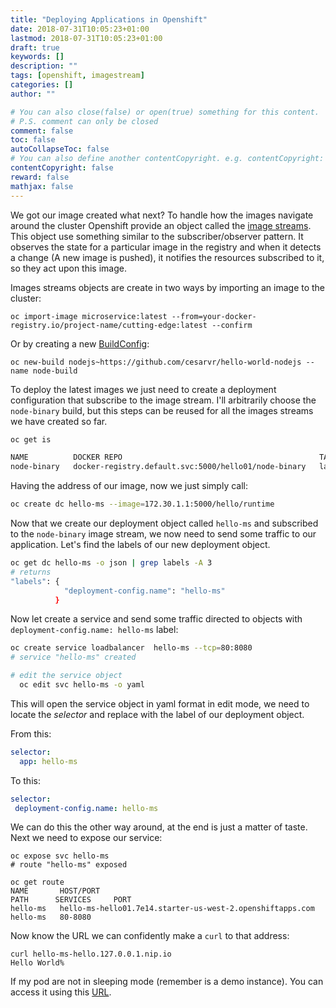 ```yaml
---
title: "Deploying Applications in Openshift"
date: 2018-07-31T10:05:23+01:00
lastmod: 2018-07-31T10:05:23+01:00
draft: true
keywords: []
description: ""
tags: [openshift, imagestream]
categories: []
author: ""

# You can also close(false) or open(true) something for this content.
# P.S. comment can only be closed
comment: false
toc: false
autoCollapseToc: false
# You can also define another contentCopyright. e.g. contentCopyright: "This is another copyright."
contentCopyright: false
reward: false
mathjax: false
---
```


<!--more-->


We got our image created what next? To handle how the images navigate around the cluster Openshift provide an object called the [image streams](https://docs.openshift.com/enterprise/3.0/architecture/core_concepts/builds_and_image_streams.html#image-streams). This object use something similar to the subscriber/observer pattern. It observes the state for a particular image in the registry and when it detects a change (A new image is pushed), it notifies the resources subscribed to it, so they act upon this image. 


Images streams objects are create in two ways by importing an image to the cluster:  

```
oc import-image microservice:latest --from=your-docker-registry.io/project-name/cutting-edge:latest --confirm
```   


Or by creating a new [BuildConfig](http://cesarvr.github.io/post/deploy-ocp/): 

```
oc new-build nodejs~https://github.com/cesarvr/hello-world-nodejs --name node-build
```


To deploy the latest images we just need to create a deployment configuration that subscribe to the image stream. I'll arbitrarily choose the ```node-binary``` build, but this steps can be reused for all the images streams we have created so far.

```sh
oc get is

NAME          DOCKER REPO                                            TAGS      UPDATED
node-binary   docker-registry.default.svc:5000/hello01/node-binary   latest    27 minutes ago
```

Having the address of our image, now we just simply call:

```sh
oc create dc hello-ms --image=172.30.1.1:5000/hello/runtime
```

Now that we create our deployment object called ```hello-ms``` and subscribed to the ```node-binary``` image stream, we now need to send some traffic to our application. Let's find the labels of our new deployment object.

```sh
oc get dc hello-ms -o json | grep labels -A 3
# returns
"labels": {
            "deployment-config.name": "hello-ms"
          }
```

Now let create a service and send some traffic directed to objects with ```deployment-config.name: hello-ms```  label:

```sh
oc create service loadbalancer  hello-ms --tcp=80:8080
# service "hello-ms" created

# edit the service object
  oc edit svc hello-ms -o yaml
```

This will open the service object in yaml format in edit mode, we need to locate the *selector* and replace with the label of our deployment object.

From this:

```yml
selector:
  app: hello-ms
```

To this:

```yml
selector:
 deployment-config.name: hello-ms
```

We can do this the other way around, at the end is just a matter of taste. Next we need to expose our service:

```
oc expose svc hello-ms
# route "hello-ms" exposed

oc get route
NAME       HOST/PORT                                                   PATH      SERVICES     PORT          
hello-ms   hello-ms-hello01.7e14.starter-us-west-2.openshiftapps.com              hello-ms   80-8080                
```

Now know the URL we can confidently make a ```curl``` to that address:  


```
curl hello-ms-hello.127.0.0.1.nip.io
Hello World%
```

If my pod are not in sleeping mode (remember is a demo instance). You can access it using this [URL](http://hello-ms-hello01.7e14.starter-us-west-2.openshiftapps.com/).


